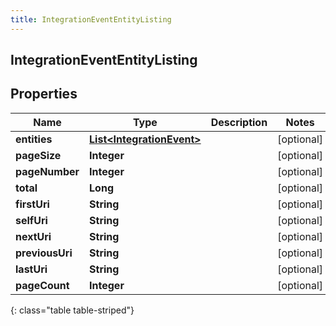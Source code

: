 ```yaml
---
title: IntegrationEventEntityListing
---
```


## IntegrationEventEntityListing

## Properties

| Name            | Type                                                                         | Description | Notes      |
| --------------- | ---------------------------------------------------------------------------- | ----------- | ---------- |
| **entities**    | <!----><!---->[**List&lt;IntegrationEvent&gt;**](IntegrationEvent.md)<!----> |             | [optional] |
| **pageSize**    | <!----><!---->**Integer**<!---->                                             |             | [optional] |
| **pageNumber**  | <!----><!---->**Integer**<!---->                                             |             | [optional] |
| **total**       | <!----><!---->**Long**<!---->                                                |             | [optional] |
| **firstUri**    | <!----><!---->**String**<!---->                                              |             | [optional] |
| **selfUri**     | <!----><!---->**String**<!---->                                              |             | [optional] |
| **nextUri**     | <!----><!---->**String**<!---->                                              |             | [optional] |
| **previousUri** | <!----><!---->**String**<!---->                                              |             | [optional] |
| **lastUri**     | <!----><!---->**String**<!---->                                              |             | [optional] |
| **pageCount**   | <!----><!---->**Integer**<!---->                                             |             | [optional] |

{: class="table table-striped"}
